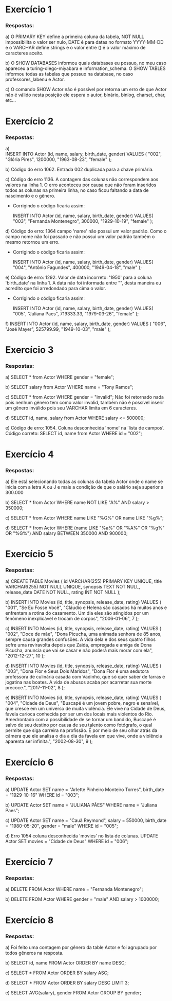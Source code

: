 # Exercício 1

### Respostas:
a) O PRIMARY KEY define a primeira coluna da tabela, NOT NULL impossibilita o valor ser nulo, DATE é para datas no formato YYYY-MM-DD e o VARCHAR define strings e o valor entre () é o valor máximo de caracteres aceito.

b) O SHOW DATABASES informou quais databases eu possuo, no meu caso apareceu a turing-diego-miyabara e information_schema.
O SHOW TABLES informou todas as tabelas que possuo na database, no caso professores_labenu e Actor.

c) O comando SHOW Actor não é possível por retorna um erro de que Actor não é válido nesta posição ele espera o autor, binário, binlog, charset, char, etc...

# Exercício 2

### Respostas:

a)  
    INSERT INTO Actor (id, name, salary, birth_date, gender)
    VALUES (
	    "002",
        "Glória Pires",
        1200000,
        "1963-08-23",
        "female"
    );
    
b) Código do erro 1062. Entrada 002 duplicada para a chave primária.

c) Código do erro 1136. A contagem das colunas não correspondem aos valores na linha 1. O erro aconteceu por causa que não foram inseridos todos as colunas na primeira linha, no caso ficou faltando a data de nascimento e o gênero.
- Corrigindo o código ficaria assim:

    INSERT INTO Actor (id, name, salary, birth_date, gender)
    VALUES(
      "003", 
      "Fernanda Montenegro",
      300000,
      "1929-10-19", 
      "female"
    );
    
d) Código do erro: 1364 campo 'name' não possui um valor padrão. Como o campo nome não foi passado e não possui um valor padrão também o mesmo retornou um erro.
- Corrigindo o código ficaria assim:

    INSERT INTO Actor (id, name, salary, birth_date, gender)
    VALUES(
      "004",
      "Antônio Fagundes",
      400000,
      "1949-04-18", 
      "male"
    );

e) Código de erro: 1292. Valor de data incorreto: '1950' para a coluna 'birth_date' na linha 1. A data não foi informada entre "", desta maneira eu acredito que foi arredondado para cima o valor.

- Corrigindo o código ficaria assim:

    INSERT INTO Actor (id, name, salary, birth_date, gender)
    VALUES(
      "005", 
      "Juliana Paes",
      719333.33,
      "1979-03-26", 
      "female"
    );
    
f) 
        INSERT INTO Actor (id, name, salary, birth_date, gender)
        VALUES (
        "006",
        "José Mayer",
        525799.99,
        "1949-10-03",
        "male"
        );
        
# Exercício 3

### Respostas:

a) SELECT * from Actor WHERE gender = "female";

b) SELECT salary from Actor WHERE name = "Tony Ramos";

c) SELECT * from Actor WHERE gender = "invalid";
Não foi retornado nada pois nenhum gênero tem como valor invalid, também não é possível inserir um gênero inválido pois seu VARCHAR limita em 6 caracteres.

d) SELECT id, name, salary from Actor WHERE salary <= 500000;

e) Código de erro: 1054. Coluna desconhecida 'nome' na 'lista de campos'.
Código correto: SELECT id, name from Actor WHERE id = "002";

# Exercício 4

### Respostas:

a) Ele está selecionando todas as colunas da tabela Actor onde o name se inicia com a letra A ou J e mais a condição de que o salário seja superior a 300.000

b) SELECT * from Actor WHERE name NOT LIKE "A%" AND salary > 350000;

c) SELECT * from Actor WHERE name LIKE "%G%" OR name LIKE "%g%";

d) SELECT * from Actor WHERE (name LIKE "%a%" OR "%A%" OR "%g%" OR "%G%") AND salary BETWEEN 350000 AND 900000;  

# Exercício 5

### Respostas:

a) CREATE TABLE Movies (
	id VARCHAR(255) PRIMARY KEY UNIQUE,
    title VARCHAR(255) NOT NULL UNIQUE,
    synopsis TEXT NOT NULL,
    release_date DATE NOT NULL,
	rating INT NOT NULL
);

b) INSERT INTO Movies (id, title, synopsis, release_date, rating)
VALUES (
	"001",
    "Se Eu Fosse Você",
    "Cláudio e Helena são casados há muitos anos e enfrentam a rotina do casamento. Um dia eles são atingidos por um fenômeno inexplicável e trocam de corpos",
    "2006-01-06",
    7
);

c) INSERT INTO Movies (id, title, synopsis, release_date, rating)
VALUES (
	"002",
    "Doce de mãe",
    "Dona Picucha, uma animada senhora de 85 anos, sempre causa grandes confusões. A vida dela e dos seus quatro filhos sofre uma reviravolta depois que Zaida, empregada e amiga de Dona Picucha, anuncia que vai se casar e não poderá mais morar com ela",
    "2012-12-27",
    10
);

d) INSERT INTO Movies (id, title, synopsis, release_date, rating)
VALUES (
	"003",
    "Dona Flor e Seus Dois Maridos",
    "Dona Flor é uma sedutora professora de culinária casada com Vadinho, que só quer saber de farras e jogatina nas boates. A vida de abusos acaba por acarretar sua morte precoce.",
    "2017-11-02",
    8
);

e) INSERT INTO Movies (id, title, synopsis, release_date, rating)
VALUES (
	"004",
    "Cidade de Deus",
    "Buscapé é um jovem pobre, negro e sensível, que cresce em um universo de muita violência. Ele vive na Cidade de Deus, favela carioca conhecida por ser um dos locais mais violentos do Rio. Amedrontado com a possibilidade de se tornar um bandido, Buscapé é salvo de seu destino por causa de seu talento como fotógrafo, o qual permite que siga carreira na profissão. É por meio de seu olhar atrás da câmera que ele analisa o dia a dia da favela em que vive, onde a violência aparenta ser infinita.",
    "2002-08-30",
    9
);

# Exercício 6

### Respostas:

a) UPDATE Actor
SET name = "Arlette Pinheiro Monteiro Torres", birth_date = "1929-10-16"
WHERE id = "003";

b) UPDATE Actor
SET name = "JULIANA PÃES"
WHERE name = "Juliana Paes";

c) UPDATE Actor 
SET name = "Cauã Reymond", salary = 550000, birth_date = "1980-05-20", gender = "male"
WHERE id = "005";

d) Erro 1054 coluna desconhecida 'movies' no lista de colunas.
UPDATE Actor
SET movies = "Cidade de Deus"
WHERE id = "006";

# Exercício 7

### Respostas:

a) DELETE FROM Actor WHERE name = "Fernanda Montenegro";

b) DELETE FROM Actor WHERE
	gender = "male" AND salary > 1000000;

# Exercício 8

### Respostas:

a) Foi feito uma contagem por gênero da table Actor e foi agrupado por todos gêneros na resposta.

b) SELECT id, name FROM Actor ORDER BY name DESC;

c) SELECT * FROM Actor ORDER BY salary ASC;

d) SELECT * FROM Actor ORDER BY salary DESC LIMIT 3;

e) SELECT AVG(salary), gender FROM Actor GROUP BY gender;

